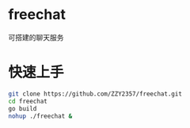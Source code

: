 # freechat

可搭建的聊天服务

# 快速上手

``` sh
git clone https://github.com/ZZY2357/freechat.git
cd freechat
go build
nohup ./freechat &
```

